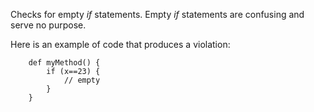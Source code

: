 Checks for empty *if* statements. Empty *if* statements are confusing
and serve no purpose.

Here is an example of code that produces a violation:

``` 
    def myMethod() {
        if (x==23) {
            // empty
        }
    }
```
